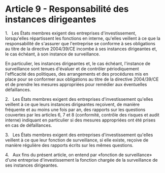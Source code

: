 # Article 9 - Responsabilité des instances dirigeantes


1.   Les États membres exigent des entreprises d'investissement, lorsqu'elles répartissent les fonctions en interne, qu'elles veillent à ce que la responsabilité de s'assurer que l'entreprise se conforme à ses obligations au titre de la directive 2004/39/CE incombe à ses instances dirigeantes et, le cas échéant, à son instance de surveillance.

En particulier, les instances dirigeantes et, le cas échéant, l'instance de surveillance sont tenues d'évaluer et de contrôler périodiquement l'efficacité des politiques, des arrangements et des procédures mis en place pour se conformer aux obligations au titre de la directive 2004/39/CE et de prendre les mesures appropriées pour remédier aux éventuelles défaillances.

2.   Les États membres exigent des entreprises d'investissement qu'elles veillent à ce que leurs instances dirigeantes reçoivent, de manière fréquente et au moins une fois par an, des rapports sur les questions couvertes par les articles 6, 7 et 8 (conformité, contrôle des risques et audit interne) indiquant en particulier si des mesures appropriées ont été prises en cas de défaillances.

3.   Les États membres exigent des entreprises d'investissement qu'elles veillent à ce que leur fonction de surveillance, si elle existe, reçoive de manière régulière des rapports écrits sur les mêmes questions.

4.   Aux fins du présent article, on entend par «fonction de surveillance» d'une entreprise d'investissement la fonction chargée de la surveillance de ses instances dirigeantes.
